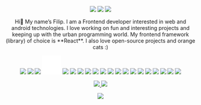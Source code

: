 
  <p align="center">
    <img width="300" src="https://i.giphy.com/media/K7o9FdCoDnwEo/giphy.webp">
    <img height="200" src="https://media3.giphy.com/media/3oKIPnAiaMCws8nOsE/giphy.gif?cid=790b76112b97e5285caf5cfc92b29d8dfab334ee6d47c26c&rid=giphy.gif&ct=g">
    <img width="300" src="https://i.giphy.com/media/K7o9FdCoDnwEo/giphy.webp">
  </p>
<p align="center">
  Hi👋   
  My name’s Filip.  
  I am a Frontend developer interested in web and android technologies.  
  I love working on fun and interesting projects and keeping up with the urban programming world.  
  My frontend framework (library) of choice is **React**.  
  I also love open-source projects and orange cats :)   
</p>
<p align="center">
  <img width="50" src="https://cdn.jsdelivr.net/gh/devicons/devicon/icons/javascript/javascript-original.svg" />
  <img width="50" src="https://cdn.jsdelivr.net/gh/devicons/devicon/icons/react/react-original.svg" />
  <img width="50" src="https://cdn.jsdelivr.net/gh/devicons/devicon/icons/nodejs/nodejs-original.svg" />
  <img width="50" src="express-original.svg" />
  <img width="50" src="https://cdn.jsdelivr.net/gh/devicons/devicon/icons/java/java-original-wordmark.svg" />
  <img width="50" src="https://cdn.jsdelivr.net/gh/devicons/devicon/icons/c/c-original.svg" />
  <img width="50" src="https://cdn.jsdelivr.net/gh/devicons/devicon/icons/kotlin/kotlin-original.svg" />
  <img width="50" src="https://cdn.jsdelivr.net/gh/devicons/devicon/icons/html5/html5-original-wordmark.svg" />
  <img width="50" src="https://cdn.jsdelivr.net/gh/devicons/devicon/icons/css3/css3-original-wordmark.svg" />
  <img width="50" src="https://cdn.jsdelivr.net/gh/devicons/devicon/icons/csharp/csharp-original.svg" />
  <img width="50" src="https://cdn.jsdelivr.net/gh/devicons/devicon/icons/tailwindcss/tailwindcss-plain.svg" />
  <img width="50" src="https://cdn.jsdelivr.net/gh/devicons/devicon/icons/sass/sass-original.svg" />
  <img width="50" src="https://cdn.jsdelivr.net/gh/devicons/devicon/icons/mysql/mysql-original-wordmark.svg" />
  <img width="50" src="https://cdn.jsdelivr.net/gh/devicons/devicon/icons/mongodb/mongodb-original-wordmark.svg" />
  <img width="50" src="https://cdn.jsdelivr.net/gh/devicons/devicon/icons/vscode/vscode-original.svg" />
  <img width="50" src="https://cdn.jsdelivr.net/gh/devicons/devicon/icons/git/git-original.svg" />
  <img width="50" src="https://cdn.jsdelivr.net/gh/devicons/devicon/icons/github/github-original.svg" />
  <img width="50" src="https://cdn.jsdelivr.net/gh/devicons/devicon/icons/figma/figma-original.svg" />
  <img width="50" src="https://cdn.jsdelivr.net/gh/devicons/devicon/icons/androidstudio/androidstudio-original.svg" />
  <img width="50" src="https://upload.wikimedia.org/wikipedia/commons/thumb/9/9c/IntelliJ_IDEA_Icon.svg/1200px-IntelliJ_IDEA_Icon.svg.png" />
</p>
<p align="center">
  <a href="https://github.com/alkanoidev">

  <img src="https://github-readme-stats-eight-theta.vercel.app/api?username=alkanoidev&show_icons=true&theme=onedark&include_all_commits=true&count_private=true&hide_title=true" />
  <img src="https://github-readme-stats-eight-theta.vercel.app/api/top-langs/?username=alkanoidev&layout=compact&langs_count=8&theme=onedark&exclude_repo=mapgenerator&hide_title=true" />
  
  </a>
</p>
<p align="center">
  <img height="100" src="https://media4.giphy.com/media/iIvw0S2qdcdYMsUNVv/giphy.gif?cid=790b76111d9fe943d7a6180b650868849a40e3e80b6aae7b&rid=giphy.gif&ct=s" />
</p>

